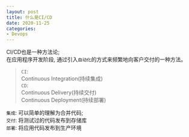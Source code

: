 ```yaml
---
layout: post
title: 什么是CI/CD
date: 2020-11-25
categories:
- Devops
---
```


CI/CD也是一种方法论; <br>
在应用程序开发阶段, 通过引入`自动化`的方式来频繁地向客户交付的一种方法。<br>

>`CI`:<br>
>Continuous Integration(持续集成)<br>
>`CD`:<br> 
>Continuous Delivery(持续交付)<br>
>Continuous Deployment(持续部署)<br>

`集成`: 可以简单的理解为合并代码;<br>
`交付`: 将测试过的代码发布到存储库<br>
`部署`: 将应用代码发布到生产环境<br>




